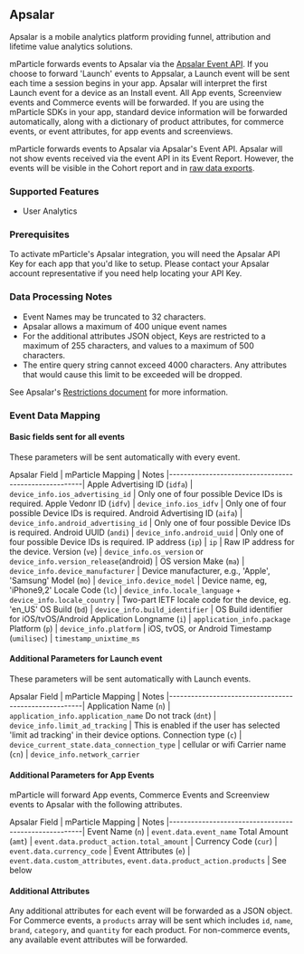 
## Apsalar

Apsalar is a mobile analytics platform providing funnel, attribution and lifetime value analytics solutions. 

mParticle forwards events to Apsalar via the [Apsalar Event API](http://support.apsalar.com/customer/en/portal/articles/1394852-apsalar-event-api). If you choose to forward 'Launch' events to Appsalar, a Launch event will be sent each time a session begins in your app. Apsalar will interpret the first Launch event for a device as an Install event. All App events, Screenview events and Commerce events will be forwarded. If you are using the mParticle SDKs in your app, standard device information will be forwarded automatically, along with a dictionary of product attributes, for commerce events, or event attributes, for app events and screenviews.

<aside>mParticle forwards events to Apsalar via Apsalar's Event API. Apsalar will not show events received via the event API in its Event Report. However, the events will be visible in the Cohort report and in <a href="http://support.apsalar.com/customer/portal/articles/1464067">raw data exports</a>.</aside>

### Supported Features

* User Analytics

### Prerequisites

To activate mParticle's Apsalar integration, you will need the Apsalar API Key for each app that you'd like to setup.  Please contact your Apsalar account representative if you need help locating your API Key.

### Data Processing Notes

* Event Names may be truncated to 32 characters.  
* Apsalar allows a maximum of 400 unique event names
* For the additional attributes JSON object, Keys are restricted to a maximum of 255 characters, and values to a maximum of 500 characters.
* The entire query string cannot exceed 4000 characters. Any attributes that would cause this limit to be exceeded will be dropped.

See Apsalar's [Restrictions document](http://support.apsalar.com/customer/en/portal/articles/772147-restrictions-on-event-name-attribute-name-and-attribute-value) for more information.

### Event Data Mapping

#### Basic fields sent for all events

These parameters will be sent automatically with every event.

Apsalar Field | mParticle Mapping  | Notes
|------------------------------------------------------|
Apple Advertising ID (`idfa`)  | `device_info.ios_advertising_id`  | Only one of four possible Device IDs is required.
Apple Vedonr ID (`idfv`)  | `device_info.ios_idfv`  | Only one of four possible Device IDs is required.
Android Advertising ID (`aifa`)  | `device_info.android_advertising_id`  | Only one of four possible Device IDs is required.
Android UUID (`andi`)  | `device_info.android_uuid`  | Only one of four possible Device IDs is required.
IP address (`ip`) | `ip` | Raw IP address for the device.
Version (`ve`)  | `device_info.os_version` or `device_info.version_release`(android) | OS version
Make (`ma`)  | `device_info.device_manufacturer` | Device manufacturer, e.g., 'Apple', 'Samsung'
Model (`mo`)  | `device_info.device_model` | Device name, eg, 'iPhone9,2'
Locale Code (`lc`)  | `device_info.locale_language` + `device_info.locale_country` | Two-part IETF locale code for the device, eg. 'en_US'
OS Build (`bd`) | `device_info.build_identifier` | OS Build identifier for iOS/tvOS/Android
Application Longname (`i`) | `application_info.package`
Platform (`p`)   | `device_info.platform` | iOS, tvOS, or Android
Timestamp (`umilisec`) | `timestamp_unixtime_ms`

#### Additional Parameters for Launch event

These parameters will be sent automatically with Launch events.

Apsalar Field | mParticle Mapping  | Notes
|------------------------------------------------------|
Application Name (`n`) | `application_info.application_name`
Do not track (`dnt`) | `device_info.limit_ad_tracking` | This is enabled if the user has selected 'limit ad tracking' in their device options.
Connection type (`c`) | `device_current_state.data_connection_type` | cellular or wifi
Carrier name (`cn`) | `device_info.network_carrier`


#### Additional Parameters for App Events

mParticle will forward App events, Commerce Events and Screenview events to Apsalar with the following attributes.

Apsalar Field | mParticle Mapping  | Notes
|------------------------------------------------------|
Event Name (`n`) | `event.data.event_name` 
Total Amount (`amt`) | `event.data.product_action.total_amount` |
Currency Code (`cur`) | `event.data.currency_code` |
Event Attributes (`e`) | `event.data.custom_attributes`, `event.data.product_action.products` | See below

#### Additional Attributes

Any additional attributes for each event will be forwarded as a JSON object. For Commerce events, a `products` array will be sent which includes `id`, 
`name`, `brand`, `category`, and `quantity` for each product. For non-commerce events, any available event attributes will be forwarded.


<!-- 
#### Revenue Events

mParticle will forward calls to its `logTransaction` SDK method as Apsalar Revenue Events, if all of the attributes that Apsalar requires are included with in the `MPProduct` object that gets passed into the `logTransaction`.  The table below maps the `MPProduct` attribute names to the corresponding Apsalar event attribute:

|MPProduct Attribute | Apsalar Revenue Event Attribute | Required by Apsalar? | Description
|-
|RevenueAmount | r | Yes | The total revenue generated by a transaction, including tax and shipping.  If missing, mParticle will use 0.
|CurrencyCode | pcc | No | The local currency of a transaction.  If missing, mParticle will use "USD".
|ProductName | pn | Yes | The name of the product.
|ProductSKU | pk | Yes | The SKU of the product.
|ProductCategory | pc | No | A category to which the product belongs.
|ProductUnitPrice | pp | Yes | The unit price of the product.  If missing, mParticle will use 0.
|ProductQuantity | pq | Yes | The quantity of the product associated with this transaction.  If missing, mParticle will use 0.



####Session Start Events

~~~objc
[Apsalar startSession:@"yourAPIKey" withKey:@"yourSecret"];
~~~

~~~java
Apsalar.startSession(currentActivity, "Your_Api_Key", "Your_Secret");
~~~

mParticle forwards all session start events, whether tracked automatically by the mParticle SDK or explicitly by the `sessionStart` SDK method, to Apsalar.  Please see the panel on the right for an example of an analogous call to Apsalar's SDK.

####Custom Event Forwarding

~~~objc
//Event attributes (passable to both SDKs)
NSDictionary *args = [NSDictionary dictionaryWithObjectsAndKeys:
	[NSNumber numberWithDouble:63.96], @"total",
	@"USD", @"currency",
	@"A556740089", @"member_id", nil];

//Apsalar's event tracking method
[Apsalar event:@"cart" withArgs:args];

//Analogous method call using mParticle
[[MParticle sharedInstance] logEvent:@"cart"
                           eventType:MPEventTypeTransaction
                           eventInfo:args];
~~~

~~~java
//Apsalar event tracking method call
JSONObject args = new JSONObject();

args.put("total", 63.96);
args.put("currency", "USD");
args.put("member_id", "A556740089");

Apsalar.eventJSON("Purchase_Complete", args);

//Analogous call using mParticle
Map<String, String> args = new HashMap<String, String>();

args.put("total", 63.96);
args.put("currency", "USD");
args.put("member_id", "A556740089");
a
mp.logEvent("Purchase_Complete", MParticle.EventType.Transaction, args);
~~~

All calls to mParticle's `logEvent` method will result in events being forward to Apsalar, as though they were sent using Apsalar's `event` SDK method.  Please see the panel on the right for a sample call to mParticle's `logEvent` method, and the analogous call using Apsalar's `event` method.

### User Attributes

If the "Include User Attributes" setting is enabled, then mParticle will forward your users' age and gender information to Apsalar when available.  No other user attribute data are forwarded.

-->